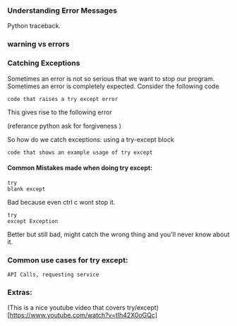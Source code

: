 ### Understanding Error Messages 

Python traceback. 




### warning vs errors 



### Catching Exceptions
Sometimes an error is not so serious that we want to stop our program. Sometimes an error is completely expected. Consider the following code

```
code that raises a try except error
```

This gives rise to the following error

(referance python ask for forgiveness )


So how do we catch exceptions: 
using a try-except block
```
code that shows an example usage of try except
```

#### Common Mistakes made when doing try except: 


```
try
blank except
```
Bad because even ctrl c wont stop it. 


```
try
except Exception
```
Better but still bad, might catch the wrong thing and you'll never know about it.



### Common use cases for try except:

```
API Calls, requesting service
```




### Extras:
(This is a nice youtube video that covers try/except)[https://www.youtube.com/watch?v=tIh42X0oGQc]




